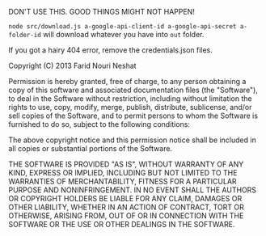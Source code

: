 DON'T USE THIS. GOOD THINGS MIGHT NOT HAPPEN!

`node src/download.js a-google-api-client-id a-google-api-secret a-folder-id` will download whatever you have into `out` folder.

If you got a hairy 404 error, remove the credentials.json files.



Copyright (C) 2013 Farid Nouri Neshat

Permission is hereby granted, free of charge, to any person obtaining a copy of this software and associated documentation files (the "Software"), to deal in the Software without restriction, including without limitation the rights to use, copy, modify, merge, publish, distribute, sublicense, and/or sell copies of the Software, and to permit persons to whom the Software is furnished to do so, subject to the following conditions:

The above copyright notice and this permission notice shall be included in all copies or substantial portions of the Software.

THE SOFTWARE IS PROVIDED "AS IS", WITHOUT WARRANTY OF ANY KIND, EXPRESS OR IMPLIED, INCLUDING BUT NOT LIMITED TO THE WARRANTIES OF MERCHANTABILITY, FITNESS FOR A PARTICULAR PURPOSE AND NONINFRINGEMENT. IN NO EVENT SHALL THE AUTHORS OR COPYRIGHT HOLDERS BE LIABLE FOR ANY CLAIM, DAMAGES OR OTHER LIABILITY, WHETHER IN AN ACTION OF CONTRACT, TORT OR OTHERWISE, ARISING FROM, OUT OF OR IN CONNECTION WITH THE SOFTWARE OR THE USE OR OTHER DEALINGS IN THE SOFTWARE.